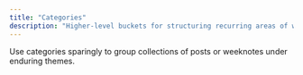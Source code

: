 ```yaml
---
title: "Categories"
description: "Higher-level buckets for structuring recurring areas of work."
---
```


Use categories sparingly to group collections of posts or weeknotes under enduring themes.
